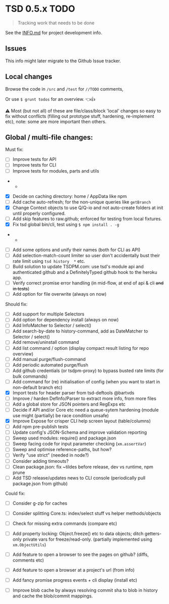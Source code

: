 # TSD 0.5.x TODO

> Tracking work that needs to be done

See the [INFO.md](INFO.md) for project development info.

## Issues

This info might later migrate to the Github Issue tracker.

## Local changes

Browse the code in `/src` and `/test` for `//TODO` comments,

Or use `$ grunt todos` for an overview. :point_left::+1:

:warning: Most (but not all) of these are file/class/block 'local' changes so easy to fix without conflicts (filling out prototype stuff, hardening, re-implement etc), note: some are more important then others.

## Global / multi-file changes:

Must fix:

* [ ] Improve tests for API
* [ ] Improve tests for CLI
* [ ] Improve tests for modules, parts and utils
* -
* [x] Decide on caching directory: home / AppData like npm
* [ ] Add cache auto-refresh; for the non-unique queries like `getBranch`
* [x] Change Context objects to use Q/Q-io and not auto-create folders at init until properly configured.
* [ ] Add skip features to raw.github; enforced for testing from local fixtures. 
* [x] Fix tsd global bin/cli, test using `$ npm install . -g`
* -
* [ ] Add some options and unify their names (both for CLI as API)
* [ ] Add selection-match-count limiter so user don't accidentally bust their rate limit using `tsd history  *` etc.
* [ ] Build solution to update TSDPM.com: use tsd's module api and authenticated github and a DefinitelyTyped github hook to the heroku app.
* [ ] Verify correct promise error handling (in mid-flow, at end of api & cli ~~and in tests~~)
* [ ] Add option for file overwrite (always on now)

Should fix:

* [ ] Add support for multiple Selectors 
* [ ] Add option for dependency install (always on now)
* [ ] Add InfoMatcher to Selector / select()
* [ ] Add search-by-date to history-command, add as DateMatcher to Selector / select()
* [ ] Add remove/uninstall command
* [ ] Add list command / option (display compact result listing for repo overview)
* [ ] Add manual purge/flush-command
* [ ] Add periodic automated purge/flush
* [ ] Add github credentials (or tsdpm-proxy) to bypass busted rate limits (for bulk commands)
* [ ] Add command for (re) initialisation of config (when you want to start in non-default branch etc)  
* [x] Import tests for header parser from tsd-deftools @bartvds
* [ ] Improve / harden DefInfo/Parser to extract more info, from more files
* [ ] Add a global store for JSON pointers and RegExps etc
* [ ] Decide if API and/or Core etc need a queue-sytem hardening (module use might (partially) be race condition unsafe)
* [x] Improve Expose for crisper CLI help screen layout (table/columns)
* [ ] Add npm pre-publish tests
* [ ] Update config's JSON-Schema and improve validation reporting
* [ ] Sweep used modules: require() and package.json
* [ ] Sweep facing code for input parameter checking (`xm.assertVar`)
* [ ] Sweep and optimise reference-paths, but how?
* [ ] Verify "use strict" (needed in node?)
* [ ] Consider adding timeouts?
* [ ] Clean package.json: fix ~tildes before release, dev vs runtime, npm prune
* [ ] Add TSD release/updates news to CLI console (periodically pull package.json from github)

Could fix:

* [ ] Consider g-zip for caches
* [ ] Consider splitting Core.ts: index/select stuff vs helper methods/objects
* [ ] Check for missing extra commands (compare etc)
* [ ] Add property locking: Object.freeze() etc to data objects; ditch getters-only private vars for freeze/read-only. (partially implemented using `xm.ObjectUtils`)
* [ ] Add feature to open a browser to see the pages on github? (diffs, comments etc)
* [ ] Add feature to open a browser at a project's url (from info)
* [ ] Add fancy promise progress events + cli display (install etc)
* [ ] Improve blob cache by always resolving commit sha to blob in history and cache the blob/commit mappings. 


